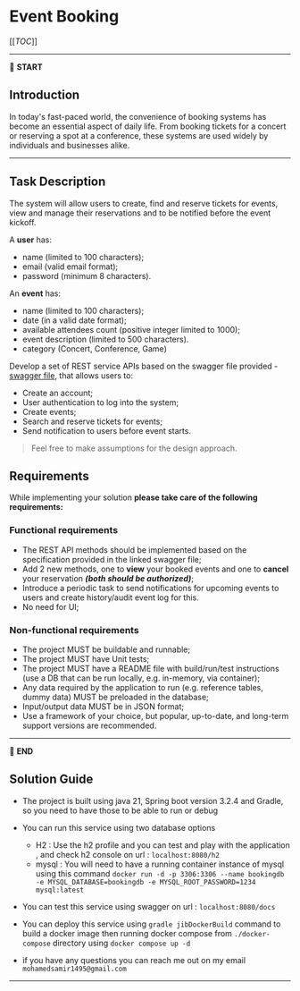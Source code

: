 # Event Booking

[[_TOC_]]

---

:scroll: **START**

## Introduction

In today's fast-paced world, the convenience of booking systems has become an essential aspect of daily life. From booking tickets for a concert or reserving a spot at a conference, these systems are used widely by individuals and businesses alike.

---

## Task Description

The system will allow users to create, find and reserve tickets for events, view and manage their reservations and to be notified before the event kickoff.

A **user** has:
- name (limited to 100 characters);
- email (valid email format);
- password (minimum 8 characters).

An **event** has:
- name (limited to 100 characters);
- date (in a valid date format);
- available attendees count (positive integer limited to 1000);
- event description (limited to 500 characters).
- category (Concert, Conference, Game)

Develop a set of REST service APIs based on the swagger file provided - [swagger file](event-booking-swagger.yml), that allows users to:

- Create an account;
- User authentication to log into the system;
- Create events;
- Search and reserve tickets for events;
- Send notification to users before event starts.

> Feel free to make assumptions for the design approach. 

## Requirements

While implementing your solution **please take care of the following requirements:**

### Functional requirements

- The REST API methods should be implemented based on the specification provided in the linked swagger file;
- Add 2 new methods, one to **view** your booked events and one to **cancel** your reservation _**(both should be authorized)**_;
- Introduce a periodic task to send notifications for upcoming events to users and create history/audit event log for this.
- No need for UI;

### Non-functional requirements

- The project MUST be buildable and runnable;
- The project MUST have Unit tests;
- The project MUST have a README file with build/run/test instructions (use a DB that can be run locally, e.g. in-memory, via container);
- Any data required by the application to run (e.g. reference tables, dummy data) MUST be preloaded in the database;
- Input/output data MUST be in JSON format;
- Use a framework of your choice, but popular, up-to-date, and long-term support versions are recommended.

---

:scroll: **END**

## Solution Guide
- The project is built using java 21, Spring boot version 3.2.4 and Gradle, so you need to have those to be able to run or debug
- You can run this service using two database options
  * H2 : Use the h2 profile and you can test and play with the application , and check h2 console on url : `localhost:8080/h2`
  * mysql : You will need to have a running container instance of mysql using this command `docker run -d -p 3306:3306 --name bookingdb -e MYSQL_DATABASE=bookingdb -e MYSQL_ROOT_PASSWORD=1234 mysql:latest`

- You can test this service using swagger on url : `localhost:8080/docs`
- You can deploy this service using `gradle jibDockerBuild` command to build a docker image then running docker compose from `./docker-compose` directory using `docker compose up -d` 
- if you have any questions you can reach me out on my email `mohamedsamir1495@gmail.com`

---
